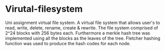 # Virutal-filesystem
Uni assignment virtual file system. A virtual file system that allows user's to read, write, delete, rename, create &amp; rewrite. The file system comprised of 2^24 blocks with 256 bytes each. Furthermore a merkle hash tree was implemented using all the blocks as the leaves of the tree. Fletcher hashing function was used to produce the hash codes for each node.   
